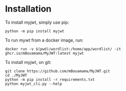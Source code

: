 # Installation
To install myjwt, simply use pip:
```
python -m pip install myjwt
```
To run mywt from a docker image, run:
```
docker run -v $(pwd)/wordlist:/home/app/wordlist/ -it ghcr.io/mBouamama/MyJWT:latest myjwt
```
To install myjwt, on git:
```
git clone https://github.com/mBouamama/MyJWT.git
cd ./MyJWT
python -m pip install -r requirements.txt
python myjwt_cli.py --help
```